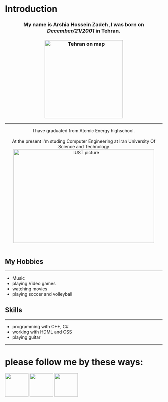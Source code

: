 # Introduction


### <div align="center"> My name is <b>Arshia Hossein Zadeh</b> ,I was born on <i>**December/21/2001**</i> in **Tehran**.<br><br><img src="https://www.researchgate.net/publication/319856281/figure/fig1/AS:779411431366686@1562837574660/Location-of-Tehran-City-in-Iran-regional-map.gif" alt="Tehran on map" width="250" height="250"></div>
--------------
<div align="center"> I have graduated from Atomic Energy highschool.</div><br>
<div align="center"> At the present I'm studing Computer Engineering at Iran University Of Science and Technology</div>
<div align="center"><img src="http://limoographic.com/wp-content/uploads/2017/05/ElmosanatUni-logo-LimooGraphic.jpg" alt="IUST picture" width="450" height="300"></div><br>

## My Hobbies
--------------
+ Music
+ playing Video games
+ watching movies
+ playing soccer and volleyball

## Skills
-------------
+ programming with C++, C#
+ working with HDML and CSS
+ playing guitar

-------------
# please follow me by these ways:
<a href="https://www.instagram.com/arshia_0_0_/">  <img src="https://upload.wikimedia.org/wikipedia/commons/thumb/e/e7/Instagram_logo_2016.svg/132px-Instagram_logo_2016.svg.png" alt="" width="75" height="75"></a>
<a href="https://t.me/Arshia_HZ">  <img src="https://upload.wikimedia.org/wikipedia/commons/8/82/Telegram_logo.svg" alt="" width="75" height="75"></a>
<a href="https://api.whatsapp.com/send?phone=989125088086">  <img src="https://e7.pngegg.com/pngimages/829/586/png-clipart-whatsapp-logo-whatsapp-logo-desktop-computer-icons-viber-grass-viber.png" alt="" width="75" height="75"></a>
